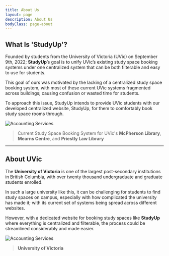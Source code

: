 ```yaml
---
title: About Us
layout: page
description: About Us
bodyClass: page-about
---
```


## What Is '**StudyUp**'?

Founded by students from the University of Victoria (UVic) on September 9th, 2022; **StudyUp**’s goal is to unify UVic’s existing study space booking systems under one centralized system that can be both filterable and easy to use for students.

This goal of ours was motivated by the lacking of a centralized study space booking system, with most of these current UVic systems fragmented across buildings; causing confusion or wasted time for students.

To approach this issue, StudyUp intends to provide UVic students with our developed centralized website, StudyUp, for them to comfortably book study space rooms through.

![Accounting Services](/images/mcphersonLibraryandmearnscentrebooking.jpg)
> Current Study Space Booking System for UVic's **McPherson Library**, **Mearns Centre**, and **Priestly Law Library**

----

## About **UVic**

The **University of Victoria** is one of the largest post-secondary institutions in British Columbia, with over twenty thousand undergraduate and graduate students enrolled. 

In such a large university like this, it can be challenging for students to find study spaces on campus, especially with how complicated the university has made it; with its current set of systems being spread across different websites.

However, with a dedicated website for booking study spaces like **StudyUp** where everything is centralized and filterable, the process could be streamlined considerably and made easier.

![Accounting Services](/images/uvic1152-768.jpg)
> **University of Victoria**